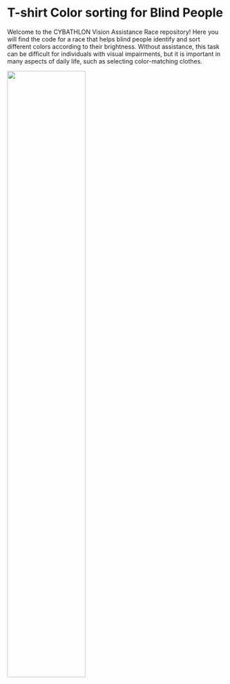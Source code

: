 # T-shirt Color sorting for Blind People

Welcome to the CYBATHLON Vision Assistance Race repository! Here you will find the code for a race that helps blind people identify and sort different colors according to their brightness. Without assistance, this task can be difficult for individuals with visual impairments, but it is important in many aspects of daily life, such as selecting color-matching clothes.

<img src="https://user-images.githubusercontent.com/47824890/213506874-16201128-3250-4c21-adf6-4f93361fd6d3.png" data-canonical-src="https://user-images.githubusercontent.com/47824890/213506874-16201128-3250-4c21-adf6-4f93361fd6d3.png" width="60%"/>

